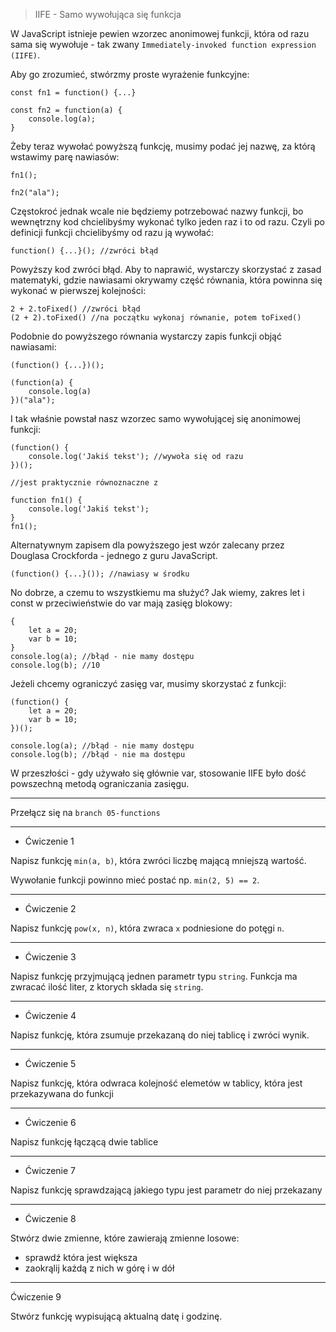 >IIFE - Samo wywołująca się funkcja


W JavaScript istnieje pewien wzorzec anonimowej funkcji, która od razu sama się wywołuje - tak zwany `Immediately-invoked function expression (IIFE)`.

Aby go zrozumieć, stwórzmy proste wyrażenie funkcyjne:

```
const fn1 = function() {...}

const fn2 = function(a) {
    console.log(a);
}

```
Żeby teraz wywołać powyższą funkcję, musimy podać jej nazwę, za którą wstawimy parę nawiasów:

```
fn1();

fn2("ala");

```
Częstokroć jednak wcale nie będziemy potrzebować nazwy funkcji, bo wewnętrzny kod chcielibyśmy wykonać tylko jeden raz i to od razu.
Czyli po definicji funkcji chcielibyśmy od razu ją wywołać:

```
function() {...}(); //zwróci błąd

```
Powyższy kod zwróci błąd. Aby to naprawić, wystarczy skorzystać z zasad matematyki, gdzie nawiasami okrywamy część równania, która powinna się wykonać w pierwszej kolejności:

```
2 + 2.toFixed() //zwróci błąd
(2 + 2).toFixed() //na początku wykonaj równanie, potem toFixed()

```
Podobnie do powyższego równania wystarczy zapis funkcji objąć nawiasami:

```
(function() {...})();

(function(a) {
    console.log(a)
})("ala");

```
I tak właśnie powstał nasz wzorzec samo wywołującej się anonimowej funkcji:

```
(function() {
    console.log('Jakiś tekst'); //wywoła się od razu
})();

//jest praktycznie równoznaczne z

function fn1() {
    console.log('Jakiś tekst');
}
fn1();

```
Alternatywnym zapisem dla powyższego jest wzór zalecany przez Douglasa Crockforda - jednego z guru JavaScript.

```
(function() {...}()); //nawiasy w środku

```
No dobrze, a czemu to wszystkiemu ma służyć?
Jak wiemy, zakres let i const w przeciwieństwie do var mają zasięg blokowy:

```
{
    let a = 20;
    var b = 10;
}
console.log(a); //błąd - nie mamy dostępu
console.log(b); //10

```
Jeżeli chcemy ograniczyć zasięg var, musimy skorzystać z funkcji:

```
(function() {
    let a = 20;
    var b = 10;
})();

console.log(a); //błąd - nie mamy dostępu
console.log(b); //błąd - nie ma dostępu

```
W przeszłości - gdy używało się głównie var, stosowanie IIFE było dość powszechną metodą ograniczania zasięgu.

---

Przełącz się na `branch 05-functions`

---

- Ćwiczenie 1

Napisz funkcję `min(a, b)`, która zwróci liczbę mającą mniejszą wartość.

Wywołanie funkcji powinno mieć postać np. `min(2, 5) == 2`.


---

- Ćwiczenie 2

Napisz funkcję `pow(x, n)`, która zwraca `x` podniesione do potęgi `n`. 

---

- Ćwiczenie 3

Napisz funkcję przyjmującą jednen parametr typu `string`. 
Funkcja ma zwracać ilość liter, z ktorych składa się `string`.

---

- Ćwiczenie 4

Napisz funkcję, która zsumuje przekazaną do niej tablicę i zwróci wynik.

---

- Ćwiczenie 5

Napisz funkcję, która odwraca kolejność elemetów w tablicy, która jest przekazywana do funkcji

---

- Ćwiczenie 6

Napisz funkcję łączącą dwie tablice

---

- Ćwiczenie 7

Napisz funkcję sprawdzającą jakiego typu jest parametr do niej przekazany

---

- Ćwiczenie 8

Stwórz dwie zmienne, które zawierają zmienne losowe:
 - sprawdź która jest większa
 - zaokrąlij każdą z nich w górę i w dół

--- 

Ćwiczenie 9

Stwórz funkcję wypisującą aktualną datę i godzinę.
